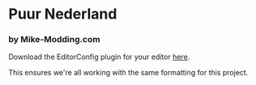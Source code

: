 # Puur Nederland
### by Mike-Modding.com

Download the EditorConfig plugin for your editor [here](https://editorconfig.org/#download).

This ensures we're all working with the same formatting for this project.
